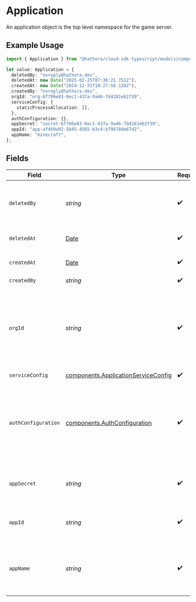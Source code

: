 # Application

An application object is the top level namespace for the game server.

## Example Usage

```typescript
import { Application } from "@hathora/cloud-sdk-typescript/models/components";

let value: Application = {
  deletedBy: "noreply@hathora.dev",
  deletedAt: new Date("2025-02-25T07:36:21.751Z"),
  createdAt: new Date("2024-12-31T10:27:58.128Z"),
  createdBy: "noreply@hathora.dev",
  orgId: "org-6f706e83-0ec1-437a-9a46-7d4281eb2f39",
  serviceConfig: {
    staticProcessAllocation: [],
  },
  authConfiguration: {},
  appSecret: "secret-6f706e83-0ec1-437a-9a46-7d4281eb2f39",
  appId: "app-af469a92-5b45-4565-b3c4-b79878de67d2",
  appName: "minecraft",
};
```

## Fields

| Field                                                                                                                                                                                                                                                                                                          | Type                                                                                                                                                                                                                                                                                                           | Required                                                                                                                                                                                                                                                                                                       | Description                                                                                                                                                                                                                                                                                                    | Example                                                                                                                                                                                                                                                                                                        |
| -------------------------------------------------------------------------------------------------------------------------------------------------------------------------------------------------------------------------------------------------------------------------------------------------------------- | -------------------------------------------------------------------------------------------------------------------------------------------------------------------------------------------------------------------------------------------------------------------------------------------------------------- | -------------------------------------------------------------------------------------------------------------------------------------------------------------------------------------------------------------------------------------------------------------------------------------------------------------- | -------------------------------------------------------------------------------------------------------------------------------------------------------------------------------------------------------------------------------------------------------------------------------------------------------------- | -------------------------------------------------------------------------------------------------------------------------------------------------------------------------------------------------------------------------------------------------------------------------------------------------------------- |
| `deletedBy`                                                                                                                                                                                                                                                                                                    | *string*                                                                                                                                                                                                                                                                                                       | :heavy_check_mark:                                                                                                                                                                                                                                                                                             | The email address or token id for the user that deleted the application.                                                                                                                                                                                                                                       | noreply@hathora.dev                                                                                                                                                                                                                                                                                            |
| `deletedAt`                                                                                                                                                                                                                                                                                                    | [Date](https://developer.mozilla.org/en-US/docs/Web/JavaScript/Reference/Global_Objects/Date)                                                                                                                                                                                                                  | :heavy_check_mark:                                                                                                                                                                                                                                                                                             | When the application was deleted.                                                                                                                                                                                                                                                                              |                                                                                                                                                                                                                                                                                                                |
| `createdAt`                                                                                                                                                                                                                                                                                                    | [Date](https://developer.mozilla.org/en-US/docs/Web/JavaScript/Reference/Global_Objects/Date)                                                                                                                                                                                                                  | :heavy_check_mark:                                                                                                                                                                                                                                                                                             | When the application was created.                                                                                                                                                                                                                                                                              |                                                                                                                                                                                                                                                                                                                |
| `createdBy`                                                                                                                                                                                                                                                                                                    | *string*                                                                                                                                                                                                                                                                                                       | :heavy_check_mark:                                                                                                                                                                                                                                                                                             | N/A                                                                                                                                                                                                                                                                                                            | noreply@hathora.dev                                                                                                                                                                                                                                                                                            |
| `orgId`                                                                                                                                                                                                                                                                                                        | *string*                                                                                                                                                                                                                                                                                                       | :heavy_check_mark:                                                                                                                                                                                                                                                                                             | System generated unique identifier for an organization. Not guaranteed to have a specific format.                                                                                                                                                                                                              | org-6f706e83-0ec1-437a-9a46-7d4281eb2f39                                                                                                                                                                                                                                                                       |
| `serviceConfig`                                                                                                                                                                                                                                                                                                | [components.ApplicationServiceConfig](../../models/components/applicationserviceconfig.md)                                                                                                                                                                                                                     | :heavy_check_mark:                                                                                                                                                                                                                                                                                             | N/A                                                                                                                                                                                                                                                                                                            |                                                                                                                                                                                                                                                                                                                |
| `authConfiguration`                                                                                                                                                                                                                                                                                            | [components.AuthConfiguration](../../models/components/authconfiguration.md)                                                                                                                                                                                                                                   | :heavy_check_mark:                                                                                                                                                                                                                                                                                             | Configure [player authentication](https://hathora.dev/docs/backend-integrations/lobbies-and-matchmaking/auth-service) for your application. Use Hathora's built-in auth providers or use your own [custom authentication](https://hathora.dev/docs/lobbies-and-matchmaking/auth-service#custom-auth-provider). |                                                                                                                                                                                                                                                                                                                |
| `appSecret`                                                                                                                                                                                                                                                                                                    | *string*                                                                                                                                                                                                                                                                                                       | :heavy_check_mark:                                                                                                                                                                                                                                                                                             | Secret that is used for identity and access management.                                                                                                                                                                                                                                                        | secret-6f706e83-0ec1-437a-9a46-7d4281eb2f39                                                                                                                                                                                                                                                                    |
| `appId`                                                                                                                                                                                                                                                                                                        | *string*                                                                                                                                                                                                                                                                                                       | :heavy_check_mark:                                                                                                                                                                                                                                                                                             | System generated unique identifier for an application.                                                                                                                                                                                                                                                         | app-af469a92-5b45-4565-b3c4-b79878de67d2                                                                                                                                                                                                                                                                       |
| `appName`                                                                                                                                                                                                                                                                                                      | *string*                                                                                                                                                                                                                                                                                                       | :heavy_check_mark:                                                                                                                                                                                                                                                                                             | Readable name for an application. Must be unique within an organization.                                                                                                                                                                                                                                       | minecraft                                                                                                                                                                                                                                                                                                      |